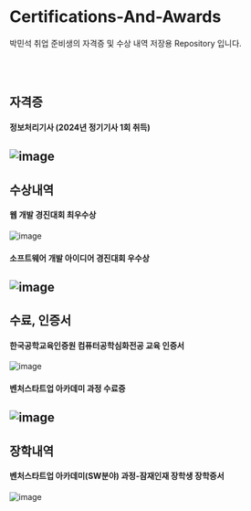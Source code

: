 # Certifications-And-Awards
박민석 취업 준비생의 자격증 및 수상 내역 저장용 Repository 입니다.

<br/><br/>

## 자격증
#### 정보처리기사 (2024년 정기기사 1회 취득) <br/>
![image](https://github.com/pakms980319/Certifications-And-Awards/assets/141478303/992e914f-1798-406d-9f27-922681fd47a1)
---

## 수상내역
#### 웹 개발 경진대회 최우수상 <br/>
![image](https://github.com/pakms980319/Certifications-And-Awards/assets/141478303/e7724b94-e8b4-4558-814e-a3508891097b)

#### 소프트웨어 개발 아이디어 경진대회 우수상 <br/>
![image](https://github.com/pakms980319/Certifications-And-Awards/assets/141478303/4bc00ca0-d47d-4810-b890-c76eaa5ebaa1)
---

## 수료, 인증서
#### 한국공학교육인증원 컴퓨터공학심화전공 교육 인증서 <br/>
![image](https://github.com/pakms980319/Certifications-And-Awards/assets/141478303/a7718ad3-0e49-4034-82ca-949653179799)

#### 벤처스타트업 아카데미 과정 수료증 <br/>
![image](https://github.com/pakms980319/Certifications-And-Awards/assets/141478303/2e3124c3-7215-4cd7-88e9-0273268c12bd)
---

## 장학내역
#### 벤처스타트업 아카데미(SW분야) 과정-잠재인재 장학생 장학증서
![image](https://github.com/pakms980319/Certifications-And-Awards/assets/141478303/83fe04b7-97ab-407d-83c0-be7bd7cccc1a)
